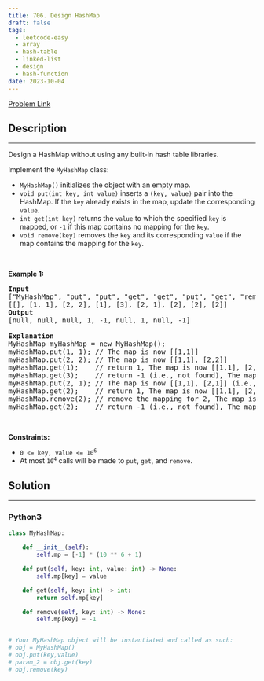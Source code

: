 ```yaml
---
title: 706. Design HashMap
draft: false
tags: 
  - leetcode-easy
  - array
  - hash-table
  - linked-list
  - design
  - hash-function
date: 2023-10-04
---
```


[Problem Link](https://leetcode.com/problems/design-hashmap/)

## Description

---
<p>Design a HashMap without using any built-in hash table libraries.</p>

<p>Implement the <code>MyHashMap</code> class:</p>

<ul>
	<li><code>MyHashMap()</code> initializes the object with an empty map.</li>
	<li><code>void put(int key, int value)</code> inserts a <code>(key, value)</code> pair into the HashMap. If the <code>key</code> already exists in the map, update the corresponding <code>value</code>.</li>
	<li><code>int get(int key)</code> returns the <code>value</code> to which the specified <code>key</code> is mapped, or <code>-1</code> if this map contains no mapping for the <code>key</code>.</li>
	<li><code>void remove(key)</code> removes the <code>key</code> and its corresponding <code>value</code> if the map contains the mapping for the <code>key</code>.</li>
</ul>

<p>&nbsp;</p>
<p><strong class="example">Example 1:</strong></p>

<pre>
<strong>Input</strong>
[&quot;MyHashMap&quot;, &quot;put&quot;, &quot;put&quot;, &quot;get&quot;, &quot;get&quot;, &quot;put&quot;, &quot;get&quot;, &quot;remove&quot;, &quot;get&quot;]
[[], [1, 1], [2, 2], [1], [3], [2, 1], [2], [2], [2]]
<strong>Output</strong>
[null, null, null, 1, -1, null, 1, null, -1]

<strong>Explanation</strong>
MyHashMap myHashMap = new MyHashMap();
myHashMap.put(1, 1); // The map is now [[1,1]]
myHashMap.put(2, 2); // The map is now [[1,1], [2,2]]
myHashMap.get(1);    // return 1, The map is now [[1,1], [2,2]]
myHashMap.get(3);    // return -1 (i.e., not found), The map is now [[1,1], [2,2]]
myHashMap.put(2, 1); // The map is now [[1,1], [2,1]] (i.e., update the existing value)
myHashMap.get(2);    // return 1, The map is now [[1,1], [2,1]]
myHashMap.remove(2); // remove the mapping for 2, The map is now [[1,1]]
myHashMap.get(2);    // return -1 (i.e., not found), The map is now [[1,1]]
</pre>

<p>&nbsp;</p>
<p><strong>Constraints:</strong></p>

<ul>
	<li><code>0 &lt;= key, value &lt;= 10<sup>6</sup></code></li>
	<li>At most <code>10<sup>4</sup></code> calls will be made to <code>put</code>, <code>get</code>, and <code>remove</code>.</li>
</ul>


## Solution

---
### Python3
``` py title='design-hashmap'
class MyHashMap:

    def __init__(self):
        self.mp = [-1] * (10 ** 6 + 1)

    def put(self, key: int, value: int) -> None:
        self.mp[key] = value

    def get(self, key: int) -> int:
        return self.mp[key]

    def remove(self, key: int) -> None:
        self.mp[key] = -1


# Your MyHashMap object will be instantiated and called as such:
# obj = MyHashMap()
# obj.put(key,value)
# param_2 = obj.get(key)
# obj.remove(key)
```


